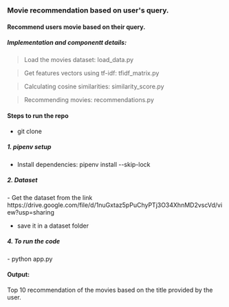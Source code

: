 <h3> Movie recommendation based on user's query.</h3>

<h4> Recommend users movie based on their query. </h4>

  <h5> Implementation and componentt details: </h5>

  > Load the movies dataset: load_data.py 

  > Get features vectors using tf-idf: tfidf_matrix.py

  > Calculating cosine similarities: similarity_score.py 

  > Recommending movies: recommendations.py 

  <h4> Steps to run the repo </h4>

- git clone

<h5>1. pipenv setup </h5>

 - Install dependencies: pipenv install --skip-lock

<h5>2. Dataset </h5>
  - Get the dataset from the link https://drive.google.com/file/d/1nuGxtaz5pPuChyPTj3O34XhnMD2vscVd/view?usp=sharing
  
  - save it in a dataset folder  

<h5>4. To run the code </h5>
  - python app.py

<h4>Output: </h4>
Top 10 recommendation of the movies based on the title provided by the user.